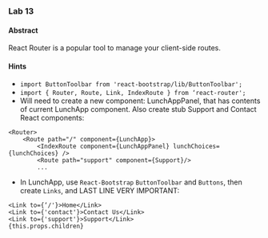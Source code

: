 ### Lab 13
#### Abstract
React Router is a popular tool to manage your client-side routes.

#### Hints
- `import ButtonToolbar from 'react-bootstrap/lib/ButtonToolbar';`
- `import { Router, Route, Link, IndexRoute } from ‘react-router';`
- Will need to create a new component: LunchAppPanel, that has contents of current LunchApp component. Also create stub Support and Contact React components:
```
<Router>
    <Route path="/" component={LunchApp}>
        <IndexRoute component={LunchAppPanel} lunchChoices={lunchChoices} />
        <Route path="support" component={Support}/>
        ...
```
- In LunchApp, use `React-Bootstrap` `ButtonToolbar` and `Buttons`, then create `Links`, and LAST LINE VERY IMPORTANT:
```
<Link to={‘/'}>Home</Link>
<Link to={'contact'}>Contact Us</Link>          
<Link to={'support'}>Support</Link>     
{this.props.children}
```
